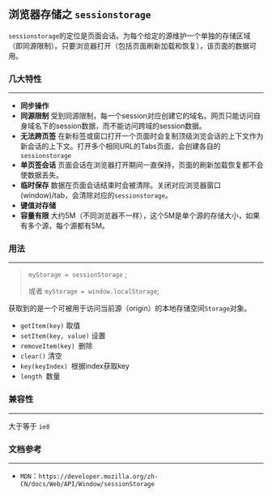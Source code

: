 ## 浏览器存储之 `sessionstorage`

`sessionstorage`的定位是页面会话。为每个给定的源维护一个单独的存储区域（即同源限制）。只要浏览器打开（包括页面刷新加载和恢复），该页面的数据可用。



### 几大特性

---

- **同步操作**
- **同源限制** 受到同源限制，每一个session对应创建它的域名。网页只能访问自身域名下的session数据，而不能访问跨域的session数据。
- **无法跨页签** 在新标签或窗口打开一个页面时会复制顶级浏览会话的上下文作为新会话的上下文。打开多个相同URL的Tabs页面，会创建各自的`sessionstorage`
- **单页签会话** 页面会话在浏览器打开期间一直保持，页面的刷新加载恢复都不会使数据丢失。
- **临时保存** 数据在页面会话结束时会被清除。关闭对应浏览器窗口(window)/tab，会清除对应的`sessionstorage`。
- **键值对存储** 
- **容量有限** 大约5M（不同浏览器不一样），这个5M是单个源的存储大小，如果有多个源，每个源都有5M。





### 用法

---

> `myStorage = sessionStorage` ;
>
> 或者 `myStorage = window.localStorage`;

获取到的是一个可被用于访问当前源（origin）的本地存储空间`Storage`对象。



- `getItem(key)` 取值
- `setItem(key, value)` 设置
- `removeItem(key) `删除
- `clear()` 清空
- `key(keyIndex) `根据index获取key
- `length `数量



### 兼容性

---

大于等于 `ie8`



### 文档参考

---

- `MDN`：`https://developer.mozilla.org/zh-CN/docs/Web/API/Window/sessionStorage`